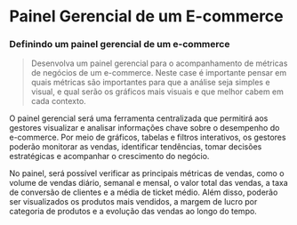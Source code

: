 # Painel Gerencial de um E-commerce
### Definindo um painel gerencial de um e-commerce

> Desenvolva um painel gerencial para o acompanhamento de métricas de negócios de um e-commerce. Neste case é importante pensar em quais métricas são importantes para que a análise seja simples e visual, e qual serão os gráficos mais visuais e que melhor cabem em cada contexto.
> 
O painel gerencial será uma ferramenta centralizada que permitirá aos gestores visualizar e analisar informações chave sobre o desempenho do e-commerce. Por meio de gráficos, tabelas e filtros interativos, os gestores poderão monitorar as vendas, identificar tendências, tomar decisões estratégicas e acompanhar o crescimento do negócio.

No painel, será possível verificar as principais métricas de vendas, como o volume de vendas diário, semanal e mensal, o valor total das vendas, a taxa de conversão de clientes e a média de ticket médio. Além disso, poderão ser visualizados os produtos mais vendidos, a margem de lucro por categoria de produtos e a evolução das vendas ao longo do tempo.
 
